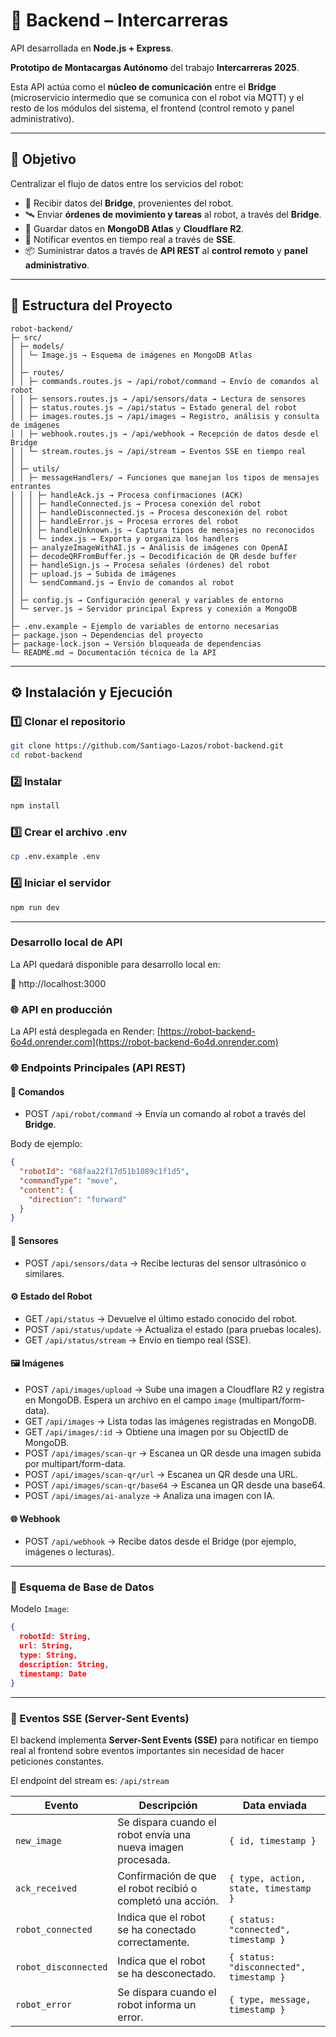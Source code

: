 # 🤖 Backend – Intercarreras

API desarrollada en **Node.js + Express**.

**Prototipo de Montacargas Autónomo** del trabajo **Intercarreras 2025**.

Esta API actúa como el **núcleo de comunicación** entre el **Bridge** (microservicio intermedio que se comunica con el robot vía MQTT) y el resto de los módulos del sistema, el frontend (control remoto y panel administrativo).

---

## 🎯 Objetivo

Centralizar el flujo de datos entre los servicios del robot:

- 🔁 Recibir datos del **Bridge**, provenientes del robot.
- 🛰️ Enviar **órdenes de movimiento y tareas** al robot, a través del **Bridge**.
- 🧠 Guardar datos en **MongoDB Atlas** y **Cloudflare R2**.
- 📡 Notificar eventos en tiempo real a través de **SSE**.
- 📦 Suministrar datos a través de **API REST** al **control remoto** y **panel administrativo**.

---

## 🧱 Estructura del Proyecto

```
robot-backend/
├─ src/
│ ├─ models/
│ │ └─ Image.js → Esquema de imágenes en MongoDB Atlas
│ │
│ ├─ routes/
│ │ ├─ commands.routes.js → /api/robot/command → Envío de comandos al robot
│ │ ├─ sensors.routes.js → /api/sensors/data → Lectura de sensores
│ │ ├─ status.routes.js → /api/status → Estado general del robot
│ │ ├─ images.routes.js → /api/images → Registro, análisis y consulta de imágenes
│ │ ├─ webhook.routes.js → /api/webhook → Recepción de datos desde el Bridge
│ │ └─ stream.routes.js → /api/stream → Eventos SSE en tiempo real
│ │
│ ├─ utils/
│ │ ├─ messageHandlers/ → Funciones que manejan los tipos de mensajes entrantes
│ │ │ ├─ handleAck.js → Procesa confirmaciones (ACK)
│ │ │ ├─ handleConnected.js → Procesa conexión del robot
│ │ │ ├─ handleDisconnected.js → Procesa desconexión del robot
│ │ │ ├─ handleError.js → Procesa errores del robot
│ │ │ ├─ handleUnknown.js → Captura tipos de mensajes no reconocidos
│ │ │ └─ index.js → Exporta y organiza los handlers
│ │ ├─ analyzeImageWithAI.js → Análisis de imágenes con OpenAI
│ │ ├─ decodeQRFromBuffer.js → Decodificación de QR desde buffer
│ │ ├─ handleSign.js → Procesa señales (órdenes) del robot
│ │ ├─ upload.js → Subida de imágenes
│ │ └─ sendCommand.js → Envío de comandos al robot
│ │
│ ├─ config.js → Configuración general y variables de entorno
│ └─ server.js → Servidor principal Express y conexión a MongoDB
│
├─ .env.example → Ejemplo de variables de entorno necesarias
├─ package.json → Dependencias del proyecto
├─ package-lock.json → Versión bloqueada de dependencias
└─ README.md → Documentación técnica de la API
```

---

## ⚙️ Instalación y Ejecución

### 1️⃣ Clonar el repositorio

```bash
git clone https://github.com/Santiago-Lazos/robot-backend.git
cd robot-backend
```

### 2️⃣ Instalar

```bash
npm install
```

### 3️⃣ Crear el archivo .env

```bash
cp .env.example .env
```

### 4️⃣ Iniciar el servidor

```bash
npm run dev
```

---

### Desarrollo local de API

La API quedará disponible para desarrollo local en:

🔗 http://localhost:3000

### 🌐 API en producción

La API está desplegada en Render: [https://robot-backend-6o4d.onrender.com](https://robot-backend-6o4d.onrender.com)

### 🌐 Endpoints Principales (API REST)

#### 🚀 Comandos

- POST `/api/robot/command` → Envía un comando al robot a través del **Bridge**.

Body de ejemplo:

```json
{
  "robotId": "68faa22f17d51b1089c1f1d5",
  "commandType": "move",
  "content": {
    "direction": "forward"
  }
}
```

#### 📡 Sensores

- POST `/api/sensors/data` → Recibe lecturas del sensor ultrasónico o similares.

#### ⚙️ Estado del Robot

- GET `/api/status` → Devuelve el último estado conocido del robot.
- POST `/api/status/update` → Actualiza el estado (para pruebas locales).
- GET `/api/status/stream` → Envío en tiempo real (SSE).

#### 🖼️ Imágenes

- POST `/api/images/upload` → Sube una imagen a Cloudflare R2 y registra en MongoDB. Espera un archivo en el campo `image` (multipart/form-data).
- GET `/api/images` → Lista todas las imágenes registradas en MongoDB.
- GET `/api/images/:id` → Obtiene una imagen por su ObjectID de MongoDB.
- POST `/api/images/scan-qr` → Escanea un QR desde una imagen subida por multipart/form-data.
- POST `/api/images/scan-qr/url` → Escanea un QR desde una URL.
- POST `/api/images/scan-qr/base64` → Escanea un QR desde una base64.
- POST `/api/images/ai-analyze` → Analiza una imagen con IA.

#### 🌐 Webhook

- POST `/api/webhook` → Recibe datos desde el Bridge (por ejemplo, imágenes o lecturas).

---

### 🧠 Esquema de Base de Datos

Modelo `Image`:

```json
{
  robotId: String,
  url: String,
  type: String,
  description: String,
  timestamp: Date
}
```

---

### 📡 Eventos SSE (Server-Sent Events)

El backend implementa **Server-Sent Events (SSE)** para notificar en tiempo real al frontend sobre eventos importantes sin necesidad de hacer peticiones constantes.

El endpoint del stream es: `/api/stream`

| Evento               | Descripción                                                  | Data enviada                            |
| -------------------- | ------------------------------------------------------------ | --------------------------------------- |
| `new_image`          | Se dispara cuando el robot envía una nueva imagen procesada. | `{ id, timestamp }`                     |
| `ack_received`       | Confirmación de que el robot recibió o completó una acción.  | `{ type, action, state, timestamp }`    |
| `robot_connected`    | Indica que el robot se ha conectado correctamente.           | `{ status: "connected", timestamp }`    |
| `robot_disconnected` | Indica que el robot se ha desconectado.                      | `{ status: "disconnected", timestamp }` |
| `robot_error`        | Se dispara cuando el robot informa un error.                 | `{ type, message, timestamp }`          |
